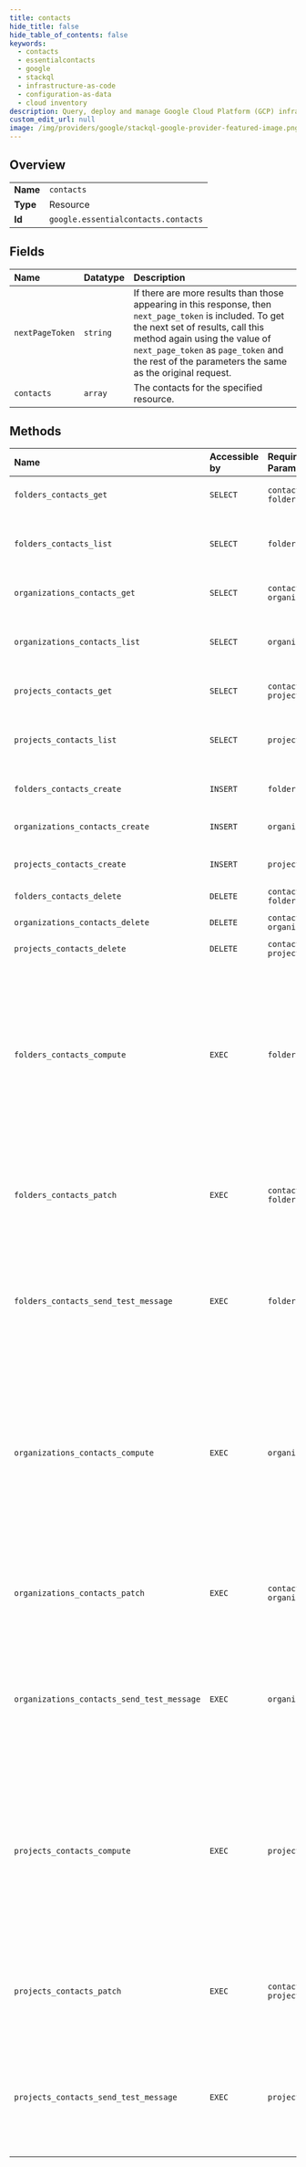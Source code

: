 ```yaml
---
title: contacts
hide_title: false
hide_table_of_contents: false
keywords:
  - contacts
  - essentialcontacts
  - google    
  - stackql
  - infrastructure-as-code
  - configuration-as-data
  - cloud inventory
description: Query, deploy and manage Google Cloud Platform (GCP) infrastructure and resources using SQL
custom_edit_url: null
image: /img/providers/google/stackql-google-provider-featured-image.png
---
```

  
    

## Overview
<table><tbody>
<tr><td><b>Name</b></td><td><code>contacts</code></td></tr>
<tr><td><b>Type</b></td><td>Resource</td></tr>
<tr><td><b>Id</b></td><td><code>google.essentialcontacts.contacts</code></td></tr>
</tbody></table>

## Fields
| Name | Datatype | Description |
|:-----|:---------|:------------|
| `nextPageToken` | `string` | If there are more results than those appearing in this response, then `next_page_token` is included. To get the next set of results, call this method again using the value of `next_page_token` as `page_token` and the rest of the parameters the same as the original request. |
| `contacts` | `array` | The contacts for the specified resource. |
## Methods
| Name | Accessible by | Required Params | Description |
|:-----|:--------------|:----------------|:------------|
| `folders_contacts_get` | `SELECT` | `contactsId, foldersId` | Gets a single contact. |
| `folders_contacts_list` | `SELECT` | `foldersId` | Lists the contacts that have been set on a resource. |
| `organizations_contacts_get` | `SELECT` | `contactsId, organizationsId` | Gets a single contact. |
| `organizations_contacts_list` | `SELECT` | `organizationsId` | Lists the contacts that have been set on a resource. |
| `projects_contacts_get` | `SELECT` | `contactsId, projectsId` | Gets a single contact. |
| `projects_contacts_list` | `SELECT` | `projectsId` | Lists the contacts that have been set on a resource. |
| `folders_contacts_create` | `INSERT` | `foldersId` | Adds a new contact for a resource. |
| `organizations_contacts_create` | `INSERT` | `organizationsId` | Adds a new contact for a resource. |
| `projects_contacts_create` | `INSERT` | `projectsId` | Adds a new contact for a resource. |
| `folders_contacts_delete` | `DELETE` | `contactsId, foldersId` | Deletes a contact. |
| `organizations_contacts_delete` | `DELETE` | `contactsId, organizationsId` | Deletes a contact. |
| `projects_contacts_delete` | `DELETE` | `contactsId, projectsId` | Deletes a contact. |
| `folders_contacts_compute` | `EXEC` | `foldersId` | Lists all contacts for the resource that are subscribed to the specified notification categories, including contacts inherited from any parent resources. |
| `folders_contacts_patch` | `EXEC` | `contactsId, foldersId` | Updates a contact. Note: A contact's email address cannot be changed. |
| `folders_contacts_send_test_message` | `EXEC` | `foldersId` | Allows a contact admin to send a test message to contact to verify that it has been configured correctly. |
| `organizations_contacts_compute` | `EXEC` | `organizationsId` | Lists all contacts for the resource that are subscribed to the specified notification categories, including contacts inherited from any parent resources. |
| `organizations_contacts_patch` | `EXEC` | `contactsId, organizationsId` | Updates a contact. Note: A contact's email address cannot be changed. |
| `organizations_contacts_send_test_message` | `EXEC` | `organizationsId` | Allows a contact admin to send a test message to contact to verify that it has been configured correctly. |
| `projects_contacts_compute` | `EXEC` | `projectsId` | Lists all contacts for the resource that are subscribed to the specified notification categories, including contacts inherited from any parent resources. |
| `projects_contacts_patch` | `EXEC` | `contactsId, projectsId` | Updates a contact. Note: A contact's email address cannot be changed. |
| `projects_contacts_send_test_message` | `EXEC` | `projectsId` | Allows a contact admin to send a test message to contact to verify that it has been configured correctly. |
